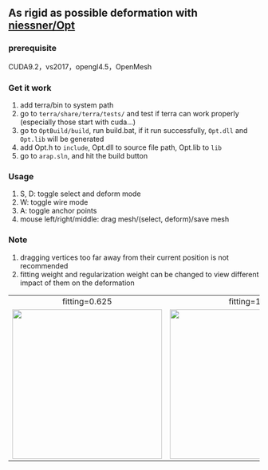 ## As rigid as possible deformation with  [niessner/Opt](https://github.com/niessner/Opt)

### prerequisite

CUDA9.2，vs2017，opengl4.5，OpenMesh

### Get it work

1. add terra/bin to system path
2. go to `terra/share/terra/tests/` and test if terra can work properly (especially those start with cuda...)
3. go to `OptBuild/build`, run build.bat, if it run successfully, `Opt.dll` and `Opt.lib` will be generated
4. add Opt.h to `include`, Opt.dll to source file path, Opt.lib to `lib`
5. go to `arap.sln`, and hit the build button

### Usage

1. S, D: toggle select and deform mode
2. W: toggle wire mode
3. A: toggle anchor points
4. mouse left/right/middle: drag mesh/(select, deform)/save mesh

### Note

1. dragging vertices too far away from their current position is not recommended
2. fitting weight and regularization weight can be changed to view different impact of them on the deformation
<!-- <img src = "https://i.imgur.com/5rRk8pQ.gif">-->

<table style="text-align:center">
     <tr>
        <td>
            fitting=0.625
        </td>
        <td>
            fitting=1
        </td>
    </tr>
    <tr>
        <td>
            <img src="https://i.imgur.com/zjkJxL3.gif" width="300px" height="300px"/>
        </td>
        <td>
            <img src  ="https://i.imgur.com/GtoinH3.gif" width="300px" height="300px" >
        </td>
    </tr>
</table>



